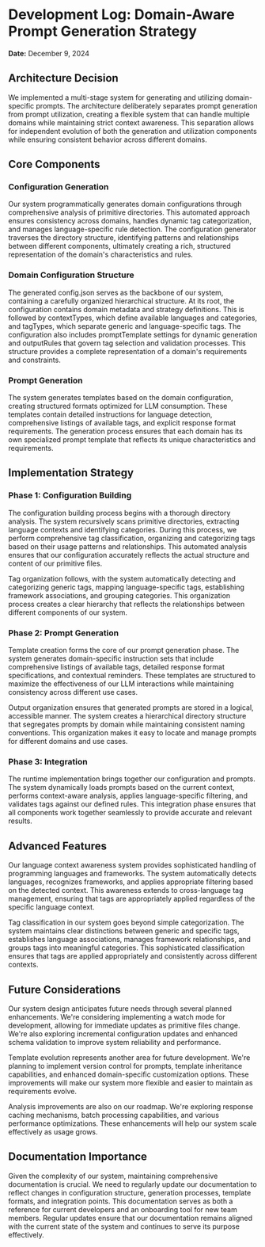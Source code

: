 # Development Log: Domain-Aware Prompt Generation Strategy

**Date:** December 9, 2024

## Architecture Decision

We implemented a multi-stage system for generating and utilizing domain-specific prompts. The architecture deliberately separates prompt generation from prompt utilization, creating a flexible system that can handle multiple domains while maintaining strict context awareness. This separation allows for independent evolution of both the generation and utilization components while ensuring consistent behavior across different domains.

## Core Components

### Configuration Generation

Our system programmatically generates domain configurations through comprehensive analysis of primitive directories. This automated approach ensures consistency across domains, handles dynamic tag categorization, and manages language-specific rule detection. The configuration generator traverses the directory structure, identifying patterns and relationships between different components, ultimately creating a rich, structured representation of the domain's characteristics and rules.

### Domain Configuration Structure

The generated config.json serves as the backbone of our system, containing a carefully organized hierarchical structure. At its root, the configuration contains domain metadata and strategy definitions. This is followed by contextTypes, which define available languages and categories, and tagTypes, which separate generic and language-specific tags. The configuration also includes promptTemplate settings for dynamic generation and outputRules that govern tag selection and validation processes. This structure provides a complete representation of a domain's requirements and constraints.

### Prompt Generation

The system generates templates based on the domain configuration, creating structured formats optimized for LLM consumption. These templates contain detailed instructions for language detection, comprehensive listings of available tags, and explicit response format requirements. The generation process ensures that each domain has its own specialized prompt template that reflects its unique characteristics and requirements.

## Implementation Strategy

### Phase 1: Configuration Building

The configuration building process begins with a thorough directory analysis. The system recursively scans primitive directories, extracting language contexts and identifying categories. During this process, we perform comprehensive tag classification, organizing and categorizing tags based on their usage patterns and relationships. This automated analysis ensures that our configuration accurately reflects the actual structure and content of our primitive files.

Tag organization follows, with the system automatically detecting and categorizing generic tags, mapping language-specific tags, establishing framework associations, and grouping categories. This organization process creates a clear hierarchy that reflects the relationships between different components of our system.

### Phase 2: Prompt Generation

Template creation forms the core of our prompt generation phase. The system generates domain-specific instruction sets that include comprehensive listings of available tags, detailed response format specifications, and contextual reminders. These templates are structured to maximize the effectiveness of our LLM interactions while maintaining consistency across different use cases.

Output organization ensures that generated prompts are stored in a logical, accessible manner. The system creates a hierarchical directory structure that segregates prompts by domain while maintaining consistent naming conventions. This organization makes it easy to locate and manage prompts for different domains and use cases.

### Phase 3: Integration

The runtime implementation brings together our configuration and prompts. The system dynamically loads prompts based on the current context, performs context-aware analysis, applies language-specific filtering, and validates tags against our defined rules. This integration phase ensures that all components work together seamlessly to provide accurate and relevant results.

## Advanced Features

Our language context awareness system provides sophisticated handling of programming languages and frameworks. The system automatically detects languages, recognizes frameworks, and applies appropriate filtering based on the detected context. This awareness extends to cross-language tag management, ensuring that tags are appropriately applied regardless of the specific language context.

Tag classification in our system goes beyond simple categorization. The system maintains clear distinctions between generic and specific tags, establishes language associations, manages framework relationships, and groups tags into meaningful categories. This sophisticated classification ensures that tags are applied appropriately and consistently across different contexts.

## Future Considerations

Our system design anticipates future needs through several planned enhancements. We're considering implementing a watch mode for development, allowing for immediate updates as primitive files change. We're also exploring incremental configuration updates and enhanced schema validation to improve system reliability and performance.

Template evolution represents another area for future development. We're planning to implement version control for prompts, template inheritance capabilities, and enhanced domain-specific customization options. These improvements will make our system more flexible and easier to maintain as requirements evolve.

Analysis improvements are also on our roadmap. We're exploring response caching mechanisms, batch processing capabilities, and various performance optimizations. These enhancements will help our system scale effectively as usage grows.

## Documentation Importance

Given the complexity of our system, maintaining comprehensive documentation is crucial. We need to regularly update our documentation to reflect changes in configuration structure, generation processes, template formats, and integration points. This documentation serves as both a reference for current developers and an onboarding tool for new team members. Regular updates ensure that our documentation remains aligned with the current state of the system and continues to serve its purpose effectively.